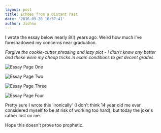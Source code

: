 ```yaml
---
layout: post
title: Echoes from a Distant Past
date: '2016-09-20 16:37:41'
author: Jishnu
---
```


I wrote the essay below nearly 8(!) years ago. Weird how much I've foreshadowed my concerns near  graduation.

*Forgive the cookie-cutter phrasing and lazy plot - I didn't know any better and these were my cheap tricks in exam conditions to get decent grades.*

![Essay Page One](http://drive.google.com/uc?export=view&id=1KbBk_N___GJbQrjm90sF1lXbhd-j0ZKv1A)

![Essay Page Two](https://drive.google.com/uc?export=view&id=1qsjO99S6TqWY1HK_nevsfrd_vBpGvECp2Q)

![Essay Page Three](https://drive.google.com/uc?export=view&id=1bh0xo2c2PBpBaHljD5ElAgmq8IJBWt6SlA)

![Essay Page Four](https://drive.google.com/uc?export=view&id=1XI-EbVOiEb5kq9NfC2Q2_iveHnFOsVKoWQ)

Pretty sure I wrote this 'ironically' (I don't think 14 year old me ever considered myself to be at risk of working too hard), but today the joke's rather lost on me.

Hope this doesn't prove too prophetic.

